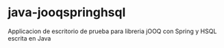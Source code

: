 # java-jooqspringhsql
Applicacion de escritorio de prueba para libreria jOOQ con Spring y HSQL escrita en Java
